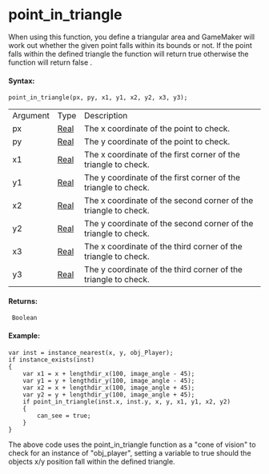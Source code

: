 # point_in_triangle

When using this function, you define a triangular area and GameMaker
will work out whether the given point falls within its bounds or not. If
the point falls within the defined triangle the function will return
true otherwise the function will return false .

#### Syntax:

``` gml
point_in_triangle(px, py, x1, y1, x2, y2, x3, y3);
```

|          |                                                                         |                                                                 |
|----------|-------------------------------------------------------------------------|-----------------------------------------------------------------|
| Argument | Type                                                                    | Description                                                     |
| px       |  [Real](../../../../../GameMaker_Language/GML_Overview/Data_Types)  | The x coordinate of the point to check.                         |
| py       |  [Real](../../../../../GameMaker_Language/GML_Overview/Data_Types)  | The y coordinate of the point to check.                         |
| x1       |  [Real](../../../../../GameMaker_Language/GML_Overview/Data_Types)  | The x coordinate of the first corner of the triangle to check.  |
| y1       |  [Real](../../../../../GameMaker_Language/GML_Overview/Data_Types)  | The y coordinate of the first corner of the triangle to check.  |
| x2       |  [Real](../../../../../GameMaker_Language/GML_Overview/Data_Types)  | The x coordinate of the second corner of the triangle to check. |
| y2       |  [Real](../../../../../GameMaker_Language/GML_Overview/Data_Types)  | The y coordinate of the second corner of the triangle to check. |
| x3       |  [Real](../../../../../GameMaker_Language/GML_Overview/Data_Types)  | The x coordinate of the third corner of the triangle to check.  |
| y3       |  [Real](../../../../../GameMaker_Language/GML_Overview/Data_Types)  | The y coordinate of the third corner of the triangle to check.  |

#### Returns:

``` gml
 Boolean
```

#### Example:

``` gml
var inst = instance_nearest(x, y, obj_Player);
if instance_exists(inst)
{
    var x1 = x + lengthdir_x(100, image_angle - 45);
    var y1 = y + lengthdir_y(100, image_angle - 45);
    var x2 = x + lengthdir_x(100, image_angle + 45);
    var y2 = y + lengthdir_y(100, image_angle + 45);
    if point_in_triangle(inst.x, inst.y, x, y, x1, y1, x2, y2)
    {
        can_see = true;
    }
}
```

The above code uses the point_in_triangle function as a "cone of vision"
to check for an instance of "obj_player", setting a variable to true
should the objects x/y position fall within the defined triangle.
